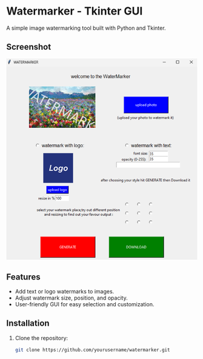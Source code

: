 # Watermarker - Tkinter GUI

A simple image watermarking tool built with Python and Tkinter.

## Screenshot
![Watermarker Screenshot](screenshot.png)

## Features
- Add text or logo watermarks to images.
- Adjust watermark size, position, and opacity.
- User-friendly GUI for easy selection and customization.

## Installation
1. Clone the repository:
   ```sh
   git clone https://github.com/yourusername/watermarker.git
